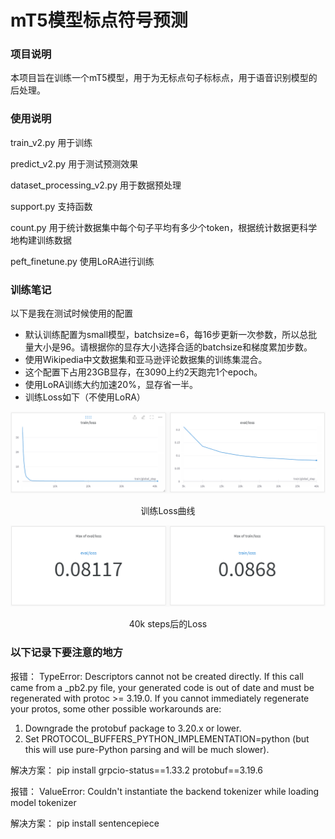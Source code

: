 # mT5模型标点符号预测
### 项目说明
本项目旨在训练一个mT5模型，用于为无标点句子标标点，用于语音识别模型的后处理。

### 使用说明

train_v2.py 用于训练

predict_v2.py 用于测试预测效果

dataset_processing_v2.py 用于数据预处理

support.py 支持函数

count.py 用于统计数据集中每个句子平均有多少个token，根据统计数据更科学地构建训练数据

peft_finetune.py 使用LoRA进行训练

### 训练笔记
以下是我在测试时候使用的配置
- 默认训练配置为small模型，batchsize=6，每16步更新一次参数，所以总批量大小是96。请根据你的显存大小选择合适的batchsize和梯度累加步数。
- 使用Wikipedia中文数据集和亚马逊评论数据集的训练集混合。
- 这个配置下占用23GB显存，在3090上约2天跑完1个epoch。
- 使用LoRA训练大约加速20%，显存省一半。
- 训练Loss如下（不使用LoRA）

![](curve.PNG)

<center>训练Loss曲线</center>

![](number.PNG)

<center>40k steps后的Loss</center>

### 以下记录下要注意的地方

报错：
TypeError: Descriptors cannot not be created directly.
If this call came from a _pb2.py file, your generated code is out of date and must be regenerated with protoc >= 3.19.0.
If you cannot immediately regenerate your protos, some other possible workarounds are:
 1. Downgrade the protobuf package to 3.20.x or lower.
 2. Set PROTOCOL_BUFFERS_PYTHON_IMPLEMENTATION=python (but this will use pure-Python parsing and will be much slower).

解决方案：
pip install grpcio-status==1.33.2 protobuf==3.19.6

报错：
ValueError: Couldn't instantiate the backend tokenizer while loading model tokenizer

解决方案：
pip install sentencepiece